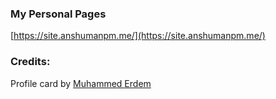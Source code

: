 ### My Personal Pages

[https://site.anshumanpm.me/](https://site.anshumanpm.me/)

### Credits:
Profile card by [Muhammed Erdem](https://codepen.io/JavaScriptJunkie)
